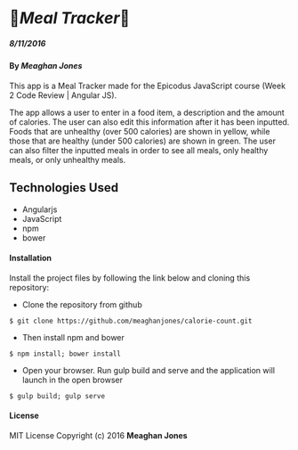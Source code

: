 # :spaghetti:_Meal Tracker_:pineapple:

##### _8/11/2016_

#### By _**Meaghan Jones**_

This app is a Meal Tracker made for the Epicodus JavaScript course (Week 2 Code Review | Angular JS).

The app allows a user to enter in a food item, a description and the amount of calories. The user can also edit this information after it has been inputted. Foods that are unhealthy (over 500 calories) are shown in yellow, while those that are healthy (under 500 calories) are shown in green. The user can also filter the inputted meals in order to see all meals, only healthy meals, or only unhealthy meals.


## Technologies Used
* Angularjs
* JavaScript
* npm
* bower

#### Installation
Install the project files by following the link below and cloning this repository:
* Clone the repository from github
```
$ git clone https://github.com/meaghanjones/calorie-count.git
```
* Then install npm and bower
```
$ npm install; bower install
```
* Open your browser. Run gulp build and serve and the application will launch in the open browser
```
$ gulp build; gulp serve
```


#### License

MIT License
Copyright (c) 2016 **Meaghan Jones**
